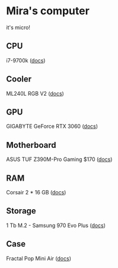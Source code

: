 # Mira's computer
it's micro!

## CPU
i7-9700k ([docs](https://www.intel.com/content/www/us/en/products/sku/186604/intel-core-i79700k-processor-12m-cache-up-to-4-90-ghz/specifications.html))

## Cooler
ML240L RGB V2 ([docs](https://www.coolermaster.com/catalog/coolers/cpu-liquid-coolers/masterliquid-ml240l-v2-rgb/))

## GPU
GIGABYTE GeForce RTX 3060 ([docs](https://www.gigabyte.com/Graphics-Card/GV-N3060GAMING-OC-12GD-rev-20#kf))

## Motherboard
ASUS TUF Z390M-Pro Gaming $170 ([docs](https://www.asus.com/motherboards-components/motherboards/tuf-gaming/tuf-z390m-pro-gaming-wi-fi/))

## RAM
Corsair 2 * 16 GB ([docs](https://www.corsair.com/us/en/Categories/Products/Memory/VENGEANCE-LPX/p/CMK32GX4M2A2400C14))

## Storage
1 Tb M.2 - Samsung 970 Evo Plus ([docs](https://semiconductor.samsung.com/consumer-storage/internal-ssd/970evoplus/))


## Case
Fractal Pop Mini Air ([docs](https://www.fractal-design.com/products/cases/pop/pop-mini-air/))